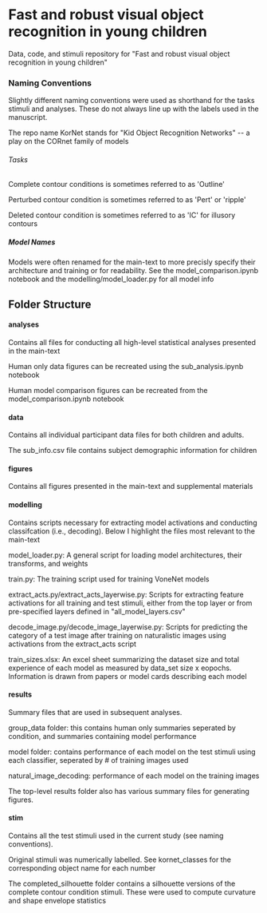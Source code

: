 # Fast and robust visual object recognition in young children

Data, code, and stimuli repository for "Fast and robust visual object recognition in young children"

### Naming Conventions
Slightly different naming conventions were used as shorthand for the tasks stimuli and analyses. These do not always line up with the labels used in the manuscript.

The repo name KorNet stands for "Kid Object Recognition Networks" -- a play on the CORnet family of models

###### Tasks 
Complete contour conditions is sometimes referred to as 'Outline' 

Perturbed contour condition is sometimes referred to as 'Pert' or 'ripple'

Deleted contour condition is sometimes referred to as 'IC' for illusory contours

##### Model Names

Models were often renamed for the main-text to more precisly specify their architecture and training or for readability. See the model_comparison.ipynb notebook and the modelling/model_loader.py for all model info


## Folder Structure

#### analyses
Contains all files for conducting all high-level statistical analyses presented in the main-text  

Human only data figures can be recreated using the sub_analysis.ipynb notebook

Human model comparison figures can be recreated from the model_comparison.ipynb notebook

#### data
Contains all individual participant data files for both children and adults. 

The sub_info.csv file contains subject demographic information for children

#### figures
Contains all figures presented in the main-text and supplemental materials

#### modelling
Contains scripts necessary for extracting model activations and conducting classifcation (i.e., decoding). Below I highlight the files most relevant to the main-text

model_loader.py: A general script for loading model architectures, their transforms, and weights

train.py: The training script used for training VoneNet models

extract_acts.py/extract_acts_layerwise.py: Scripts for extracting feature activations for all training and test stimuli, either from the top layer or from pre-specified layers defined in "all_model_layers.csv"   

decode_image.py/decode_image_layerwise.py: Scripts for predicting the category of a test image after training on naturalistic images using activations from the extract_acts script

train_sizes.xlsx: An excel sheet summarizing the dataset size and total experience of each model as measured by data_set size x eopochs. Information is drawn from papers or model cards describing each model

#### results
Summary files that are used in subsequent analyses.

group_data folder: this contains human only summaries seperated by condition, and summaries containing model performance

model folder: contains performance of each model on the test stimuli using each classifier, seperated by # of training images used 

natural_image_decoding: performance of each model on the training images

The top-level results folder also has various summary files for generating figures. 

#### stim

Contains all the test stimuli used in the current study (see naming conventions). 

Original stimuli was numerically labelled. See kornet_classes for the corresponding object name for each number

The completed_silhouette folder contains a silhouette versions of the complete contour condition stimuli. These were used to compute curvature and shape envelope statistics



